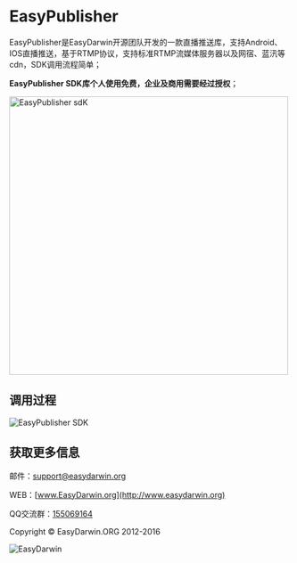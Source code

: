 # EasyPublisher #

EasyPublisher是EasyDarwin开源团队开发的一款直播推送库，支持Android、IOS直播推送，基于RTMP协议，支持标准RTMP流媒体服务器以及网宿、蓝汛等cdn，SDK调用流程简单；

**EasyPublisher SDK库个人使用免费，企业及商用需要经过授权**；

<img src="http://www.easydarwin.org/skin/easydarwin/images/easypublisherv1.0.16.0303.png" width="500" alt="EasyPublisher sdK" />

## 调用过程 ##
![EasyPublisher SDK](http://www.easydarwin.org/skin/easydarwin/images/easypublisher20160222.png)

## 获取更多信息 ##

邮件：[support@easydarwin.org](mailto:support@easydarwin.org) 

WEB：[www.EasyDarwin.org](http://www.easydarwin.org)

QQ交流群：[155069164](http://jq.qq.com/?_wv=1027&k=2FJejvv "EasyPublisher")

Copyright &copy; EasyDarwin.ORG 2012-2016

![EasyDarwin](http://www.easydarwin.org/skin/easydarwin/images/wx_qrcode.jpg)
